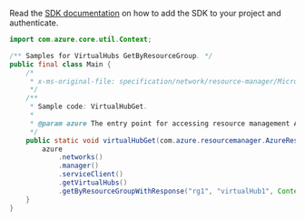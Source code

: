 Read the [SDK documentation](https://github.com/Azure/azure-sdk-for-java/blob/azure-resourcemanager_2.12.0/sdk/resourcemanager/azure-resourcemanager/README.md) on how to add the SDK to your project and authenticate.

```java
import com.azure.core.util.Context;

/** Samples for VirtualHubs GetByResourceGroup. */
public final class Main {
    /*
     * x-ms-original-file: specification/network/resource-manager/Microsoft.Network/stable/2021-05-01/examples/VirtualHubGet.json
     */
    /**
     * Sample code: VirtualHubGet.
     *
     * @param azure The entry point for accessing resource management APIs in Azure.
     */
    public static void virtualHubGet(com.azure.resourcemanager.AzureResourceManager azure) {
        azure
            .networks()
            .manager()
            .serviceClient()
            .getVirtualHubs()
            .getByResourceGroupWithResponse("rg1", "virtualHub1", Context.NONE);
    }
}
```
